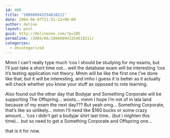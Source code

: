 ```yaml
---
id: 400
title: "108660943254618211"
date: 2004-06-07T21:51:12+00:00
author: deline
layout: post
guid: http://delineneo.com/?p=285
permalink: /2004/06/108660943254618211/
categories:
  - Uncategorized
---
```

Mmm I can&#8217;t really type much &#8216;cos I should be studying for my exams, but I&#8217;ll just take a short time out&#8230; well the database exam will be interesting &#8216;cos it&#8217;s testing application not theory. Mmm will be like the first one I&#8217;ve done like that, but it will be interesting, and imho i guess it is better as it actually will check whether you know your stuff as opposed to rote learning.

Also found out the other day that Bodyjar and Something Corporate will be supporting The Offspring&#8230; woots&#8230; mmm I hope I&#8217;m not of in lala land because of my exam the next day??? But yeah omg&#8230; Something Corporate, that&#8217;s like so unlikely&#8230; mmm I&#8217;ll need like $160 bucks or some crazy amount&#8230; &#8216;cos i didn&#8217;t get a bodyjar shirt last time.. (but i mighten this time)&#8230; but so need to get a Something Corporate and Offspring one&#8230;

that is it for now.